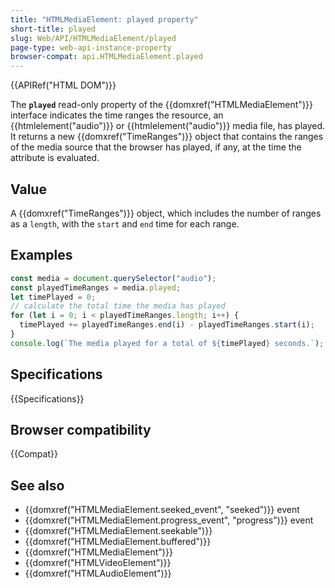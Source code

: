 ```yaml
---
title: "HTMLMediaElement: played property"
short-title: played
slug: Web/API/HTMLMediaElement/played
page-type: web-api-instance-property
browser-compat: api.HTMLMediaElement.played
---
```


{{APIRef("HTML DOM")}}

The **`played`** read-only property of the {{domxref("HTMLMediaElement")}} interface indicates the time ranges the resource, an {{htmlelement("audio")}} or {{htmlelement("audio")}} media file, has played. It returns a new {{domxref("TimeRanges")}} object that contains the ranges of the media source that the browser has played, if any, at the time the attribute is evaluated.

## Value

A {{domxref("TimeRanges")}} object, which includes the number of ranges as a `length`, with the `start` and `end` time for each range.

## Examples

```js
const media = document.querySelector("audio");
const playedTimeRanges = media.played;
let timePlayed = 0;
// calculate the total time the media has played
for (let i = 0; i < playedTimeRanges.length; i++) {
  timePlayed += playedTimeRanges.end(i) - playedTimeRanges.start(i);
}
console.log(`The media played for a total of ${timePlayed} seconds.`);
```

## Specifications

{{Specifications}}

## Browser compatibility

{{Compat}}

## See also

- {{domxref("HTMLMediaElement.seeked_event", "seeked")}} event
- {{domxref("HTMLMediaElement.progress_event", "progress")}} event
- {{domxref("HTMLMediaElement.seekable")}}
- {{domxref("HTMLMediaElement.buffered")}}
- {{domxref("HTMLMediaElement")}}
- {{domxref("HTMLVideoElement")}}
- {{domxref("HTMLAudioElement")}}
